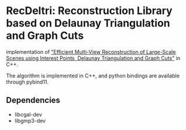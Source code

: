 # RecDeltri: Reconstruction Library based on Delaunay Triangulation and Graph Cuts
implementation of ["Efficient Multi-View Reconstruction of Large-Scale Scenes
using Interest Points, Delaunay Triangulation and Graph Cuts"](https://www.di.ens.fr/willow/pdfs/07iccv_a.pdf) in C++.

The algorithm is implemented in C++, and python bindings are available through pybind11.

## Dependencies
- libcgal-dev
- libgmp3-dev